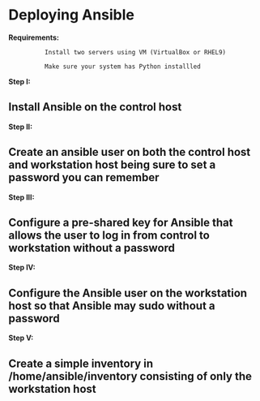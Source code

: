# Deploying Ansible

**Requirements:** 

              Install two servers using VM (VirtualBox or RHEL9)

              Make sure your system has Python installled

 **Step I:** 
## Install Ansible on the control host

 **Step II:** 
## Create an ansible user on both the control host and workstation host being sure to set a password you can remember

**Step III:** 
## Configure a pre-shared key for Ansible that allows the user to log in from control to workstation without a password

**Step IV:** 
## Configure the Ansible user on the workstation host so that Ansible may   sudo without a password

**Step V:** 
## Create a simple inventory in /home/ansible/inventory consisting of only the workstation host